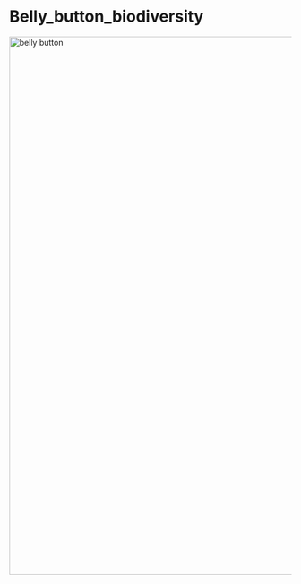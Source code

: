 # Belly_button_biodiversity


<img width="960" alt="belly button" src="https://user-images.githubusercontent.com/107155888/188247925-678ad429-7f39-4de2-8cb6-d0f08d4252c7.png">

